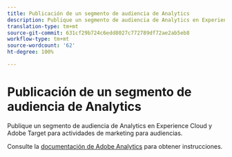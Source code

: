 ```yaml
---
title: Publicación de un segmento de audiencia de Analytics
description: Publique un segmento de audiencia de Analytics en Experience Cloud y Adobe Target para actividades de marketing para audiencias.
translation-type: tm+mt
source-git-commit: 631cf29b724c6edd8027c772789df72ae2ab5eb8
workflow-type: tm+mt
source-wordcount: '62'
ht-degree: 100%

---
```



# Publicación de un segmento de audiencia de Analytics

Publique un segmento de audiencia de Analytics en Experience Cloud y Adobe Target para actividades de marketing para audiencias.

Consulte la [documentación de Adobe Analytics](https://docs.adobe.com/content/help/es-ES/analytics/components/segmentation/segmentation-workflow/seg-publish.html) para obtener instrucciones.
